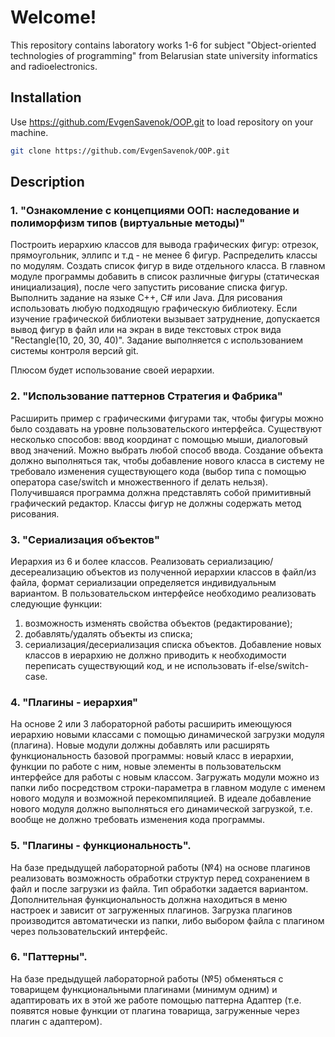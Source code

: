 # Welcome!

This repository contains laboratory works 1-6 for subject "Object-oriented technologies of programming" from Belarusian state university informatics and radioelectronics.

## Installation

Use https://github.com/EvgenSavenok/OOP.git to load repository on your machine.

```bash
git clone https://github.com/EvgenSavenok/OOP.git
```

## Description

### 1. "Ознакомление с концепциями ООП: наследование и полиморфизм типов (виртуальные методы)"

Построить иерархию классов для вывода графических фигур: отрезок, прямоугольник, эллипс и т.д - не менее 6 фигур. Распределить классы по модулям. 
Создать список фигур в виде отдельного класса. 
В главном модуле программы добавить в список различные фигуры (статическая инициализация), после чего запустить рисование списка фигур. 
Выполнить задание на языке C++, C# или Java. 
Для рисования использовать любую подходящую графическую библиотеку. 
Если изучение графической библиотеки вызывает затруднение, допускается вывод фигур в файл или на экран в виде текстовых строк вида "Rectangle(10, 20, 30, 40)".
Задание выполняется с использованием системы контроля версий git.

Плюсом будет использование своей иерархии.

### 2. "Использование паттернов Стратегия и Фабрика"

Расширить пример с графическими фигурами так, чтобы фигуры можно было создавать на уровне пользовательского интерфейса. 
Существуют несколько способов: ввод координат с помощью мыши, диалоговый ввод значений. Можно выбрать любой способ ввода.
Создание объекта должно выполняться так, чтобы добавление нового класса в систему не требовало изменения существующего кода (выбор типа с помощью оператора case/switch и множественного if делать нельзя). Получившаяся программа должна представлять собой примитивный графический редактор.
Классы фигур не должны содержать метод рисования.

### 3. "Сериализация объектов"

Иерархия из 6 и более классов. Реализовать сериализацию/десереализацию объектов из полученной иерархии классов в файл/из файла, формат сериализации определяется индивидуальным вариантом. 
В пользовательском интерфейсе необходимо реализовать следующие функции:
1) возможность изменять свойства объектов (редактирование);
2) добавлять/удалять объекты из списка;
3) сериализация/десериализация списка объектов.
Добавление новых классов в иерархию не должно приводить к необходимости переписать существующий код, и не использовать if-else/switch-case.

### 4. "Плагины - иерархия"

На основе 2 или 3 лабораторной работы расширить имеющуюся иерархию новыми классами с помощью динамической загрузки модуля (плагина). Новые модули должны добавлять или расширять функциональность базовой программы: новый класс в иерархии, функции по работе с ним, новые элементы в пользовательскм интерфейсе для работы с новым классом.
Загружать модули можно из папки либо посредством строки-параметра в главном модуле с именем нового модуля и возможной перекомпиляцией. 
В идеале добавление нового модуля должно выполняться его динамической загрузкой, т.е. вообще не должно требовать изменения кода программы.

### 5. "Плагины - функциональность".

На базе предыдущей лабораторной работы (№4) на основе плагинов реализовать возможность обработки структур перед сохранением в файл и после загрузки из файла. 
Тип обработки задается вариантом. Дополнительная функциональность должна находиться в меню настроек и зависит от загруженных плагинов. 
Загрузка плагинов производится автоматически из папки, либо выбором файла с плагином через пользовательский интерфейс.

### 6. "Паттерны".

На базе предыдущей лабораторной работы (№5) обменяться с товарищем функциональными плагинами (минимум одним) и адаптировать их в этой же работе помощью паттерна Адаптер (т.е. появятся новые функции от плагина товарища, загруженные через плагин с адаптером).
